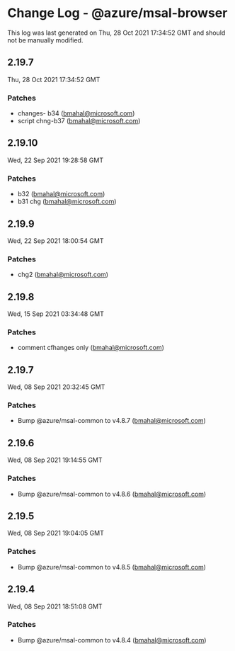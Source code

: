 # Change Log - @azure/msal-browser

This log was last generated on Thu, 28 Oct 2021 17:34:52 GMT and should not be manually modified.

<!-- Start content -->

## 2.19.7

Thu, 28 Oct 2021 17:34:52 GMT

### Patches

- changes- b34 (bmahal@microsoft.com)
- script chng-b37 (bmahal@microsoft.com)

## 2.19.10

Wed, 22 Sep 2021 19:28:58 GMT

### Patches

- b32 (bmahal@microsoft.com)
- b31 chg (bmahal@microsoft.com)

## 2.19.9

Wed, 22 Sep 2021 18:00:54 GMT

### Patches

- chg2   (bmahal@microsoft.com)

## 2.19.8

Wed, 15 Sep 2021 03:34:48 GMT

### Patches

- comment cfhanges only  (bmahal@microsoft.com)

## 2.19.7

Wed, 08 Sep 2021 20:32:45 GMT

### Patches

- Bump @azure/msal-common to v4.8.7 (bmahal@microsoft.com)

## 2.19.6

Wed, 08 Sep 2021 19:14:55 GMT

### Patches

- Bump @azure/msal-common to v4.8.6 (bmahal@microsoft.com)

## 2.19.5

Wed, 08 Sep 2021 19:04:05 GMT

### Patches

- Bump @azure/msal-common to v4.8.5 (bmahal@microsoft.com)

## 2.19.4

Wed, 08 Sep 2021 18:51:08 GMT

### Patches

- Bump @azure/msal-common to v4.8.4 (bmahal@microsoft.com)
